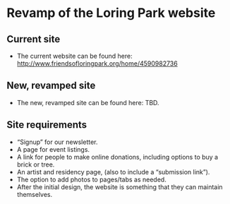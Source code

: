 # Revamp of the Loring Park website

## Current site

* The current website can be found here: <http://www.friendsofloringpark.org/home/4590982736>

## New, revamped site

* The new, revamped site can be found here: TBD.

## Site requirements

* “Signup” for our newsletter.
* A page for event listings.
* A link for people to make online donations, including options to buy a brick or tree.
* An artist and residency page, (also to include a “submission link”).
* The option to add photos to pages/tabs as needed.
* After the initial design, the website is something that they can maintain themselves.